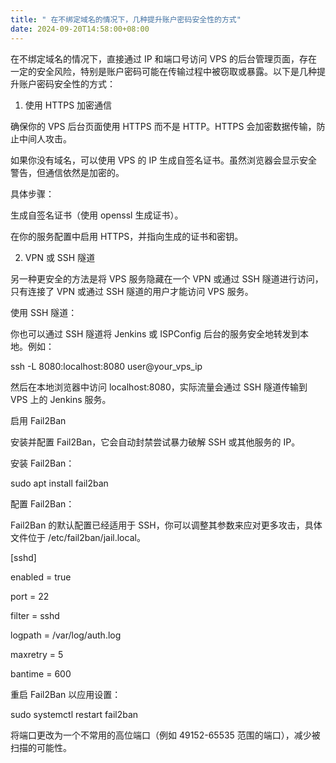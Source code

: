 ```yaml
---
title: " 在不绑定域名的情况下，几种提升账户密码安全性的方式"
date: 2024-09-20T14:58:00+08:00
---
```



在不绑定域名的情况下，直接通过 IP 和端口号访问 VPS 的后台管理页面，存在一定的安全风险，特别是账户密码可能在传输过程中被窃取或暴露。以下是几种提升账户密码安全性的方式：



1. 使用 HTTPS 加密通信

确保你的 VPS 后台页面使用 HTTPS 而不是 HTTP。HTTPS 会加密数据传输，防止中间人攻击。

如果你没有域名，可以使用 VPS 的 IP 生成自签名证书。虽然浏览器会显示安全警告，但通信依然是加密的。

具体步骤：

生成自签名证书（使用 openssl 生成证书）。

在你的服务配置中启用 HTTPS，并指向生成的证书和密钥。

2. VPN 或 SSH 隧道

另一种更安全的方法是将 VPS 服务隐藏在一个 VPN 或通过 SSH 隧道进行访问，只有连接了 VPN 或通过 SSH 隧道的用户才能访问 VPS 服务。

使用 SSH 隧道：

你也可以通过 SSH 隧道将 Jenkins 或 ISPConfig 后台的服务安全地转发到本地。例如：

ssh -L 8080:localhost:8080 user@your_vps_ip

然后在本地浏览器中访问 localhost:8080，实际流量会通过 SSH 隧道传输到 VPS 上的 Jenkins 服务。

启用 Fail2Ban

安装并配置 Fail2Ban，它会自动封禁尝试暴力破解 SSH 或其他服务的 IP。

安装 Fail2Ban：

sudo apt install fail2ban

配置 Fail2Ban：

Fail2Ban 的默认配置已经适用于 SSH，你可以调整其参数来应对更多攻击，具体文件位于 /etc/fail2ban/jail.local。

\[sshd]

enabled = true

port = 22

filter = sshd

logpath = /var/log/auth.log

maxretry = 5

bantime = 600

重启 Fail2Ban 以应用设置：

sudo systemctl restart fail2ban











将端口更改为一个不常用的高位端口（例如 49152-65535 范围的端口），减少被扫描的可能性。
